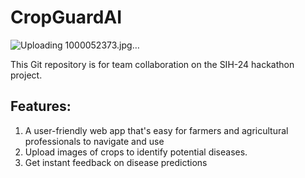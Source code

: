 # CropGuardAI
![Uploading 1000052373.jpg…]()

This Git repository is for team collaboration on the SIH-24 hackathon project.

## Features: 
1. A user-friendly web app that's easy for farmers and agricultural professionals to navigate and use
2. Upload images of crops to identify potential diseases.
3. Get instant feedback on disease predictions
